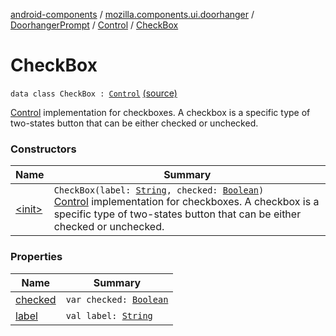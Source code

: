 [android-components](../../../../index.md) / [mozilla.components.ui.doorhanger](../../../index.md) / [DoorhangerPrompt](../../index.md) / [Control](../index.md) / [CheckBox](./index.md)

# CheckBox

`data class CheckBox : `[`Control`](../index.md) [(source)](https://github.com/mozilla-mobile/android-components/blob/master/components/ui/doorhanger/src/main/java/mozilla/components/ui/doorhanger/DoorhangerPrompt.kt#L140)

[Control](../index.md) implementation for checkboxes. A checkbox is a specific type of two-states button that can be
either checked or unchecked.

### Constructors

| Name | Summary |
|---|---|
| [&lt;init&gt;](-init-.md) | `CheckBox(label: `[`String`](https://kotlinlang.org/api/latest/jvm/stdlib/kotlin/-string/index.html)`, checked: `[`Boolean`](https://kotlinlang.org/api/latest/jvm/stdlib/kotlin/-boolean/index.html)`)`<br>[Control](../index.md) implementation for checkboxes. A checkbox is a specific type of two-states button that can be either checked or unchecked. |

### Properties

| Name | Summary |
|---|---|
| [checked](checked.md) | `var checked: `[`Boolean`](https://kotlinlang.org/api/latest/jvm/stdlib/kotlin/-boolean/index.html) |
| [label](label.md) | `val label: `[`String`](https://kotlinlang.org/api/latest/jvm/stdlib/kotlin/-string/index.html) |
